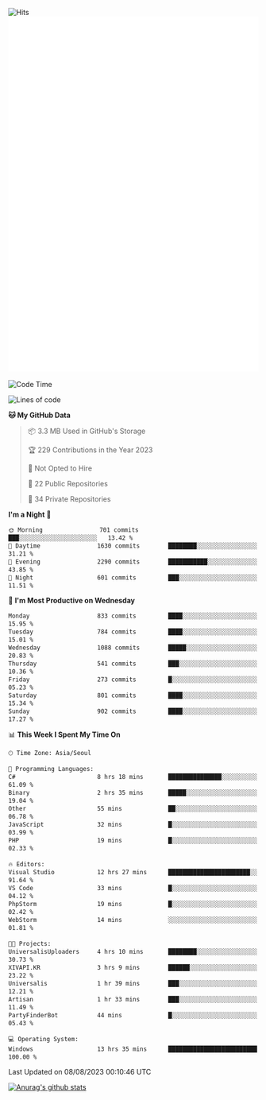 ![Hits](https://hits.seeyoufarm.com/api/count/incr/badge.svg?url=https%3A%2F%2Fgithub.com%2Fkokose1234&count_bg=%2379C83D&title_bg=%23555555&icon=apple.svg&icon_color=%23E7E7E7&title=hits&edge_flat=false)
<br/>
![Metrics](https://github.com/kokose1234/kokose1234/blob/main/github-metrics.svg)

<!--START_SECTION:waka-->
![Code Time](http://img.shields.io/badge/Code%20Time-916%20hrs%2056%20mins-blue)

![Lines of code](https://img.shields.io/badge/From%20Hello%20World%20I%27ve%20Written-19.3%20million%20lines%20of%20code-blue)

**🐱 My GitHub Data** 

> 📦 3.3 MB Used in GitHub's Storage 
 > 
> 🏆 229 Contributions in the Year 2023
 > 
> 🚫 Not Opted to Hire
 > 
> 📜 22 Public Repositories 
 > 
> 🔑 34 Private Repositories 
 > 
**I'm a Night 🦉** 

```text
🌞 Morning                701 commits         ███░░░░░░░░░░░░░░░░░░░░░░   13.42 % 
🌆 Daytime                1630 commits        ████████░░░░░░░░░░░░░░░░░   31.21 % 
🌃 Evening                2290 commits        ███████████░░░░░░░░░░░░░░   43.85 % 
🌙 Night                  601 commits         ███░░░░░░░░░░░░░░░░░░░░░░   11.51 % 
```
📅 **I'm Most Productive on Wednesday** 

```text
Monday                   833 commits         ████░░░░░░░░░░░░░░░░░░░░░   15.95 % 
Tuesday                  784 commits         ████░░░░░░░░░░░░░░░░░░░░░   15.01 % 
Wednesday                1088 commits        █████░░░░░░░░░░░░░░░░░░░░   20.83 % 
Thursday                 541 commits         ███░░░░░░░░░░░░░░░░░░░░░░   10.36 % 
Friday                   273 commits         █░░░░░░░░░░░░░░░░░░░░░░░░   05.23 % 
Saturday                 801 commits         ████░░░░░░░░░░░░░░░░░░░░░   15.34 % 
Sunday                   902 commits         ████░░░░░░░░░░░░░░░░░░░░░   17.27 % 
```


📊 **This Week I Spent My Time On** 

```text
🕑︎ Time Zone: Asia/Seoul

💬 Programming Languages: 
C#                       8 hrs 18 mins       ███████████████░░░░░░░░░░   61.09 % 
Binary                   2 hrs 35 mins       █████░░░░░░░░░░░░░░░░░░░░   19.04 % 
Other                    55 mins             ██░░░░░░░░░░░░░░░░░░░░░░░   06.78 % 
JavaScript               32 mins             █░░░░░░░░░░░░░░░░░░░░░░░░   03.99 % 
PHP                      19 mins             █░░░░░░░░░░░░░░░░░░░░░░░░   02.33 % 

🔥 Editors: 
Visual Studio            12 hrs 27 mins      ███████████████████████░░   91.64 % 
VS Code                  33 mins             █░░░░░░░░░░░░░░░░░░░░░░░░   04.12 % 
PhpStorm                 19 mins             █░░░░░░░░░░░░░░░░░░░░░░░░   02.42 % 
WebStorm                 14 mins             ░░░░░░░░░░░░░░░░░░░░░░░░░   01.81 % 

🐱‍💻 Projects: 
UniversalisUploaders     4 hrs 10 mins       ████████░░░░░░░░░░░░░░░░░   30.73 % 
XIVAPI.KR                3 hrs 9 mins        ██████░░░░░░░░░░░░░░░░░░░   23.22 % 
Universalis              1 hr 39 mins        ███░░░░░░░░░░░░░░░░░░░░░░   12.21 % 
Artisan                  1 hr 33 mins        ███░░░░░░░░░░░░░░░░░░░░░░   11.49 % 
PartyFinderBot           44 mins             █░░░░░░░░░░░░░░░░░░░░░░░░   05.43 % 

💻 Operating System: 
Windows                  13 hrs 35 mins      █████████████████████████   100.00 % 
```


 Last Updated on 08/08/2023 00:10:46 UTC
<!--END_SECTION:waka-->

[![Anurag's github stats](https://github-readme-stats.vercel.app/api?username=kokose1234&theme=dracula)](https://github.com/anuraghazra/github-readme-stats)



	
